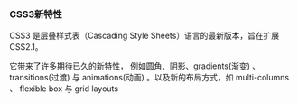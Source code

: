 ### CSS3新特性

CSS3 是层叠样式表（Cascading Style Sheets）语言的最新版本，旨在扩展CSS2.1。

它带来了许多期待已久的新特性， 例如圆角、阴影、gradients(渐变) 、transitions(过渡) 与 animations(动画) 。以及新的布局方式，如 multi-columns 、 flexible box 与 grid layouts